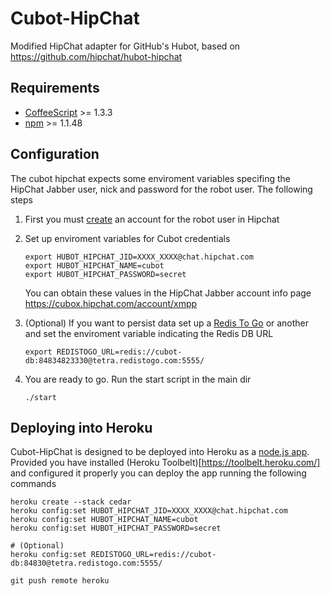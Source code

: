 Cubot-HipChat
=============

Modified HipChat adapter for GitHub's Hubot, based on
https://github.com/hipchat/hubot-hipchat

## Requirements

* [CoffeeScript](https://github.com/jashkenas/coffee-script) >= 1.3.3
* [npm](https://github.com/joyent/node/wiki/Installing-Node.js-via-package-manager) >= 1.1.48

## Configuration

The cubot hipchat expects some enviroment variables specifing the HipChat Jabber
user, nick and password for the robot user. The following steps

1. First you must [create](https://www.hipchat.com/sign_up) an account for the
   robot user in Hipchat
2. Set up enviroment variables for Cubot credentials

    ```shell
    export HUBOT_HIPCHAT_JID=XXXX_XXXX@chat.hipchat.com
    export HUBOT_HIPCHAT_NAME=cubot
    export HUBOT_HIPCHAT_PASSWORD=secret
    ```

   You can obtain these values in the HipChat Jabber account info page
   https://cubox.hipchat.com/account/xmpp

3. (Optional) If you want to persist data set up a
   [Redis To Go](https://redistogo.com/) or another and set the enviroment
   variable indicating the Redis DB URL

    ```shell
    export REDISTOGO_URL=redis://cubot-db:84834823330@tetra.redistogo.com:5555/
    ```

4. You are ready to go. Run the start script in the main dir

    ```shell
    ./start
    ```

## Deploying into Heroku

Cubot-HipChat is designed to be deployed into Heroku as a
[node.js app](https://devcenter.heroku.com/articles/nodejs). Provided you have
installed (Heroku Toolbelt)[https://toolbelt.heroku.com/] and configured it
properly you can deploy the app running the following commands

```shell
heroku create --stack cedar
heroku config:set HUBOT_HIPCHAT_JID=XXXX_XXXX@chat.hipchat.com
heroku config:set HUBOT_HIPCHAT_NAME=cubot
heroku config:set HUBOT_HIPCHAT_PASSWORD=secret

# (Optional)
heroku config:set REDISTOGO_URL=redis://cubot-db:84830@tetra.redistogo.com:5555/

git push remote heroku
```